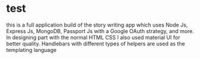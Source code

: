 # test
this is a full application build of the story writing app which uses Node Js, Express Js, MongoDB, Passport Js with a Google OAuth strategy, and more. In designing part with the normal HTML CSS I also used material UI for better quality. Handlebars with different types of helpers are used as the templating language
